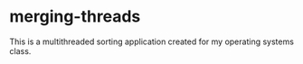# merging-threads

This is a multithreaded sorting application created for my operating systems class.
